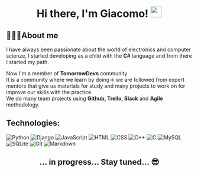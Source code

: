 <h1 align="center"> Hi there, I'm Giacomo! <img src="https://raw.githubusercontent.com/iampavangandhi/iampavangandhi/master/gifs/Hi.gif" width="30px"></h1>

## 👨🏻‍💻About me 
I have always been passionate about the world of electronics and computer scienze, I started developing as a child with the <b>C#</b> language and from there I started my path.

Now I'm a member of <b>TomorrowDevs</b> community
<br>It is a community where we learn by doing-> we are followed from expert mentors that give us materials for study and many projects to work on for improve our skills with the practice. 
<br>We do many team projects using <b>Github, Trello, Slack</b> and <b>Agile</b> methodology.

## Technologies:
![Python](https://img.shields.io/badge/-Python-fff?&logo=Python)
![Django](https://img.shields.io/badge/-Django-fff?&logo=Django&logoColor=forestgreen)
![JavaScript](https://img.shields.io/badge/-JavaScript-fff?&logo=JavaScript&logoColor=ddc508)
![HTML](https://img.shields.io/badge/-HTML-fff?&logo=HTML5)
![CSS](https://img.shields.io/badge/-CSS-fff?&logo=CSS3&logoColor=blue)
![C++](https://img.shields.io/badge/-C++-333333?style=flat&logo=C%2B%2B&logoColor=00599C)
![C](https://img.shields.io/badge/-C-333333?style=flat&logo=C&logoColor=A8B9CC)
![MySQL](https://img.shields.io/twitter/url?color=000000&label=MySQL&logo=MySQL&url=https%3A%2F%2Fimg.shields.io%2Fbadge%2F-Windows-333333%3Fstyle%3Dflat%26logo%3DWindows)&nbsp;
![SQLite](https://img.shields.io/badge/-SQLite-333333?style=flat&logo=SQLite)
![Git](https://img.shields.io/badge/-Git-fff?&logo=Git)
![Markdown](https://img.shields.io/badge/-Markdown-fff?&logo=Markdown&logoColor=grey)

<h2 align="center">  ... in progress... Stay tuned... 😎 </h2>
